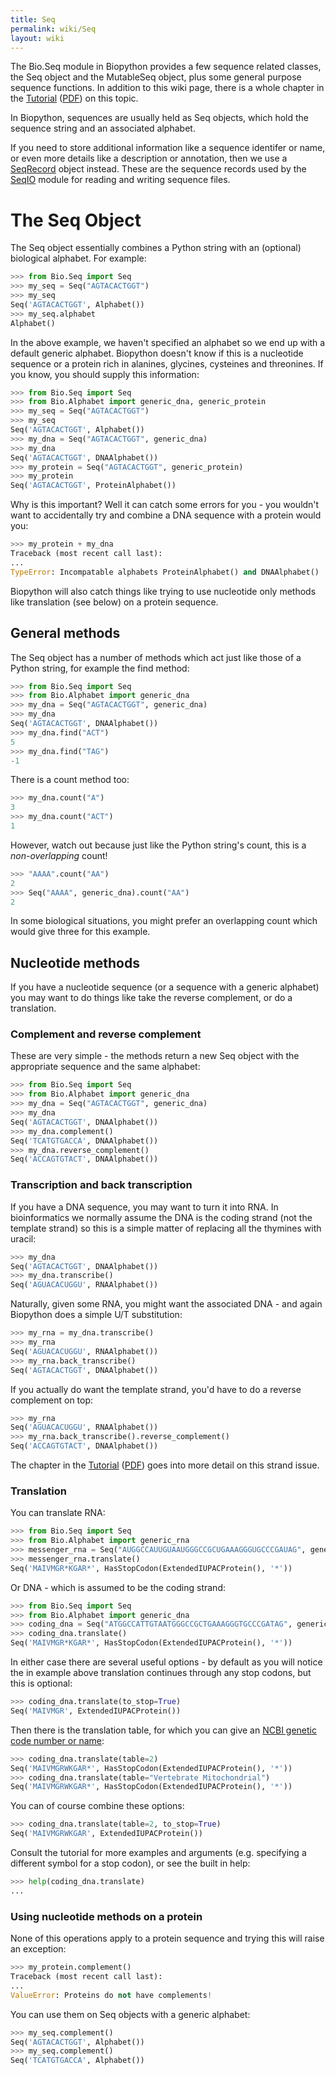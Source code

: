 ```yaml
---
title: Seq
permalink: wiki/Seq
layout: wiki
---
```


The Bio.Seq module in Biopython provides a few sequence related classes,
the Seq object and the MutableSeq object, plus some general purpose
sequence functions. In addition to this wiki page, there is a whole
chapter in the
[Tutorial](http://biopython.org/DIST/docs/tutorial/Tutorial.html)
([PDF](http://biopython.org/DIST/docs/tutorial/Tutorial.pdf)) on this
topic.

In Biopython, sequences are usually held as Seq objects, which hold the
sequence string and an associated alphabet.

If you need to store additional information like a sequence identifer or
name, or even more details like a description or annotation, then we use
a [SeqRecord](SeqRecord "wikilink") object instead. These are the
sequence records used by the [SeqIO](SeqIO "wikilink") module for
reading and writing sequence files.

The Seq Object
==============

The Seq object essentially combines a Python string with an (optional)
biological alphabet. For example:

``` python
>>> from Bio.Seq import Seq
>>> my_seq = Seq("AGTACACTGGT")
>>> my_seq
Seq('AGTACACTGGT', Alphabet())
>>> my_seq.alphabet
Alphabet()
```

In the above example, we haven't specified an alphabet so we end up with
a default generic alphabet. Biopython doesn't know if this is a
nucleotide sequence or a protein rich in alanines, glycines, cysteines
and threonines. If you know, you should supply this information:

``` python
>>> from Bio.Seq import Seq
>>> from Bio.Alphabet import generic_dna, generic_protein
>>> my_seq = Seq("AGTACACTGGT")
>>> my_seq
Seq('AGTACACTGGT', Alphabet())
>>> my_dna = Seq("AGTACACTGGT", generic_dna)
>>> my_dna
Seq('AGTACACTGGT', DNAAlphabet())
>>> my_protein = Seq("AGTACACTGGT", generic_protein)
>>> my_protein
Seq('AGTACACTGGT', ProteinAlphabet())
```

Why is this important? Well it can catch some errors for you - you
wouldn't want to accidentally try and combine a DNA sequence with a
protein would you:

``` python
>>> my_protein + my_dna
Traceback (most recent call last):
...
TypeError: Incompatable alphabets ProteinAlphabet() and DNAAlphabet()
```

Biopython will also catch things like trying to use nucleotide only
methods like translation (see below) on a protein sequence.

General methods
---------------

The Seq object has a number of methods which act just like those of a
Python string, for example the find method:

``` python
>>> from Bio.Seq import Seq
>>> from Bio.Alphabet import generic_dna
>>> my_dna = Seq("AGTACACTGGT", generic_dna)
>>> my_dna
Seq('AGTACACTGGT', DNAAlphabet())
>>> my_dna.find("ACT")
5
>>> my_dna.find("TAG")
-1
```

There is a count method too:

``` python
>>> my_dna.count("A")
3
>>> my_dna.count("ACT")
1
```

However, watch out because just like the Python string's count, this is
a *non-overlapping* count!

``` python
>>> "AAAA".count("AA")
2
>>> Seq("AAAA", generic_dna).count("AA")
2
```

In some biological situations, you might prefer an overlapping count
which would give three for this example.

Nucleotide methods
------------------

If you have a nucleotide sequence (or a sequence with a generic
alphabet) you may want to do things like take the reverse complement, or
do a translation.

### Complement and reverse complement

These are very simple - the methods return a new Seq object with the
appropriate sequence and the same alphabet:

``` python
>>> from Bio.Seq import Seq
>>> from Bio.Alphabet import generic_dna
>>> my_dna = Seq("AGTACACTGGT", generic_dna)
>>> my_dna
Seq('AGTACACTGGT', DNAAlphabet())
>>> my_dna.complement()
Seq('TCATGTGACCA', DNAAlphabet())
>>> my_dna.reverse_complement()
Seq('ACCAGTGTACT', DNAAlphabet())
```

### Transcription and back transcription

If you have a DNA sequence, you may want to turn it into RNA. In
bioinformatics we normally assume the DNA is the coding strand (not the
template strand) so this is a simple matter of replacing all the
thymines with uracil:

``` python
>>> my_dna
Seq('AGTACACTGGT', DNAAlphabet())
>>> my_dna.transcribe()
Seq('AGUACACUGGU', RNAAlphabet())
```

Naturally, given some RNA, you might want the associated DNA - and again
Biopython does a simple U/T substitution:

``` python
>>> my_rna = my_dna.transcribe()
>>> my_rna
Seq('AGUACACUGGU', RNAAlphabet())
>>> my_rna.back_transcribe()
Seq('AGTACACTGGT', DNAAlphabet())
```

If you actually do want the template strand, you'd have to do a reverse
complement on top:

``` python
>>> my_rna
Seq('AGUACACUGGU', RNAAlphabet())
>>> my_rna.back_transcribe().reverse_complement()
Seq('ACCAGTGTACT', DNAAlphabet())
```

The chapter in the
[Tutorial](http://biopython.org/DIST/docs/tutorial/Tutorial.html)
([PDF](http://biopython.org/DIST/docs/tutorial/Tutorial.pdf)) goes into
more detail on this strand issue.

### Translation

You can translate RNA:

``` python
>>> from Bio.Seq import Seq
>>> from Bio.Alphabet import generic_rna
>>> messenger_rna = Seq("AUGGCCAUUGUAAUGGGCCGCUGAAAGGGUGCCCGAUAG", generic_rna)
>>> messenger_rna.translate()
Seq('MAIVMGR*KGAR*', HasStopCodon(ExtendedIUPACProtein(), '*'))
```

Or DNA - which is assumed to be the coding strand:

``` python
>>> from Bio.Seq import Seq
>>> from Bio.Alphabet import generic_dna
>>> coding_dna = Seq("ATGGCCATTGTAATGGGCCGCTGAAAGGGTGCCCGATAG", generic_dna)
>>> coding_dna.translate()
Seq('MAIVMGR*KGAR*', HasStopCodon(ExtendedIUPACProtein(), '*'))
```

In either case there are several useful options - by default as you will
notice the in example above translation continues through any stop
codons, but this is optional:

``` python
>>> coding_dna.translate(to_stop=True)
Seq('MAIVMGR', ExtendedIUPACProtein())
```

Then there is the translation table, for which you can give an [NCBI
genetic code number or
name](http://www.ncbi.nlm.nih.gov/Taxonomy/Utils/wprintgc.cgi):

``` python
>>> coding_dna.translate(table=2)
Seq('MAIVMGRWKGAR*', HasStopCodon(ExtendedIUPACProtein(), '*'))
>>> coding_dna.translate(table="Vertebrate Mitochondrial")
Seq('MAIVMGRWKGAR*', HasStopCodon(ExtendedIUPACProtein(), '*'))
```

You can of course combine these options:

``` python
>>> coding_dna.translate(table=2, to_stop=True)
Seq('MAIVMGRWKGAR', ExtendedIUPACProtein())
```

Consult the tutorial for more examples and arguments (e.g. specifying a
different symbol for a stop codon), or see the built in help:

``` python
>>> help(coding_dna.translate)
...
```

### Using nucleotide methods on a protein

None of this operations apply to a protein sequence and trying this will
raise an exception:

``` python
>>> my_protein.complement()
Traceback (most recent call last):
...
ValueError: Proteins do not have complements!
```

You can use them on Seq objects with a generic alphabet:

``` python
>>> my_seq.complement()
Seq('AGTACACTGGT', Alphabet())
>>> my_seq.complement()
Seq('TCATGTGACCA', Alphabet())
```
